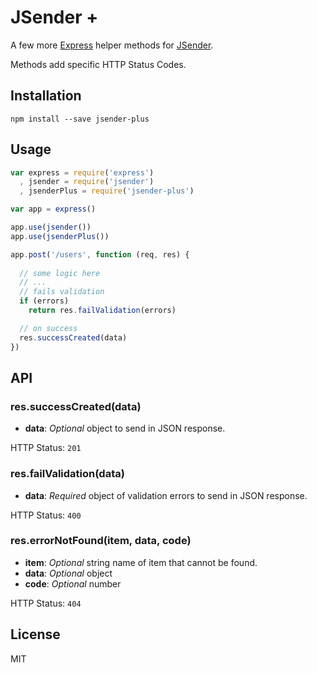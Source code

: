# JSender +

A few more [Express](http://expressjs.com) helper methods for [JSender](https://github.com/samora/jsender).

Methods add specific HTTP Status Codes.

## Installation 

```
npm install --save jsender-plus
```

## Usage

```javascript
var express = require('express')
  , jsender = require('jsender')
  , jsenderPlus = require('jsender-plus')

var app = express()

app.use(jsender())
app.use(jsenderPlus())

app.post('/users', function (req, res) {
 
  // some logic here
  // ...
  // fails validation
  if (errors)
    return res.failValidation(errors)

  // on success
  res.successCreated(data)
})
```

## API

### res.successCreated(data)

* __data__: _Optional_ object to send in JSON response.

HTTP Status: `201`

### res.failValidation(data)

* __data__: _Required_ object of validation errors to send in JSON response.

HTTP Status: `400`

### res.errorNotFound(item, data, code)

* __item__: _Optional_ string name of item that cannot be found.
* __data__: _Optional_ object
* __code__: _Optional_ number

HTTP Status: `404`

## License

MIT